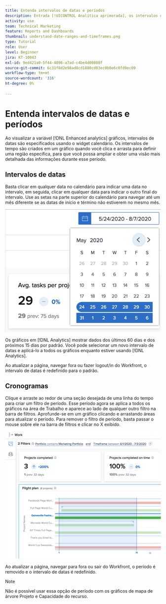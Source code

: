 ```yaml
---
title: Entenda intervalos de datas e períodos
description: Entrada [!UICONTROL Analítica aprimorada], os intervalos de datas são especificados usando o widget de calendário. Os prazos são criados em um gráfico.
activity: use
team: Technical Marketing
feature: Reports and Dashboards
thumbnail: understand-date-ranges-and-timeframes.png
type: Tutorial
role: User
level: Beginner
jira: KT-10043
exl-id: 9ed421a0-5f44-4096-a7ad-c4be4d00808f
source-git-commit: 6c31f8d2e98ad8cd1880cd03ec0b0e6c0fd9ec09
workflow-type: tm+mt
source-wordcount: '316'
ht-degree: 0%

---
```


# Entenda intervalos de datas e períodos

Ao visualizar a variável [!DNL Enhanced analytics] gráficos, intervalos de datas são especificados usando o widget calendário. Os intervalos de tempo são criados em um gráfico quando você clica e arrasta para definir uma região específica, para que você possa ampliar e obter uma visão mais detalhada das informações durante esse período.

## Intervalos de datas

Basta clicar em qualquer data no calendário para indicar uma data no intervalo, em seguida, clicar em qualquer data para indicar o outro final do intervalo. Use as setas na parte superior do calendário para navegar até um mês diferente se as datas de início e término não estiverem no mesmo mês.

![Uma imagem de selecionar um intervalo de datas usando o widget de calendário](assets/section-1-3.png)

Os gráficos em [!DNL Analytics] mostrar dados dos últimos 60 dias e dos próximos 15 dias por padrão. Você pode selecionar um novo intervalo de datas e aplicá-lo a todos os gráficos enquanto estiver usando [!DNL Analytics].

Ao atualizar a página, navegar fora ou fazer logout/in do Workfront, o intervalo de datas é redefinido para o padrão.

## Cronogramas

Clique e arraste ao redor de uma seção desejada de uma linha do tempo para criar um filtro de período. Esse período agora se aplica a todos os gráficos na área de Trabalho e aparece ao lado de qualquer outro filtro na barra de filtros. Aprofunde-se em um gráfico clicando e arrastando áreas para atualizar o período. Para remover o filtro de período, basta passar o mouse sobre ele na barra de filtros e clicar no X exibido.

![Uma imagem de selecionar um intervalo de datas usando clicar e arrastar](assets/section-1-4.png)

Ao atualizar a página, navegar para fora ou sair do Workfront, o período é removido e o intervalo de datas é redefinido.

>[!NOTE]
>
>Não é possível usar essa opção de período com os gráficos de mapa de árvore Projeto e Capacidade do recurso.
